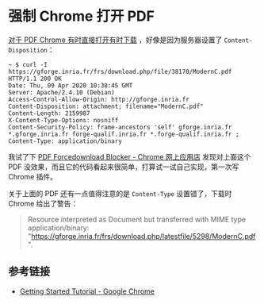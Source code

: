 # 强制 Chrome 打开 PDF

[对于 PDF Chrome 有时直接打开有时下载](https://superuser.com/questions/1277819/why-does-chrome-sometimes-download-a-pdf-instead-of-opening-it) ，好像是因为服务器设置了 `Content-Disposition`：

    ~ $ curl -I https://gforge.inria.fr/frs/download.php/file/38170/ModernC.pdf
    HTTP/1.1 200 OK
    Date: Thu, 09 Apr 2020 10:38:45 GMT
    Server: Apache/2.4.10 (Debian)
    Access-Control-Allow-Origin: http://gforge.inria.fr
    Content-Disposition: attachment; filename="ModernC.pdf"
    Content-Length: 2159987
    X-Content-Type-Options: nosniff
    Content-Security-Policy: frame-ancestors 'self' gforge.inria.fr *.gforge.inria.fr forge-qualif.inria.fr *.forge-qualif.inria.fr ;
    Content-Type: application/binary

我试了下 [PDF Forcedownload Blocker - Chrome 网上应用店](https://chrome.google.com/webstore/detail/pdf-forcedownload-blocker/ojbkmmcompidaghfnodmbeiankbbfckl) 发现对上面这个 PDF 没效果，而且它的代码看起来很简单，打算试一试自己实现，第一次写 Chrome 插件。

关于上面的 PDF 还有一点值得注意的是 `Content-Type` 设置错了，下载时 Chrome 给出了警告：

> Resource interpreted as Document but transferred with MIME type application/binary: "https://gforge.inria.fr/frs/download.php/latestfile/5298/ModernC.pdf".

## 参考链接

- [Getting Started Tutorial - Google Chrome](https://developer.chrome.com/extensions/getstarted)
